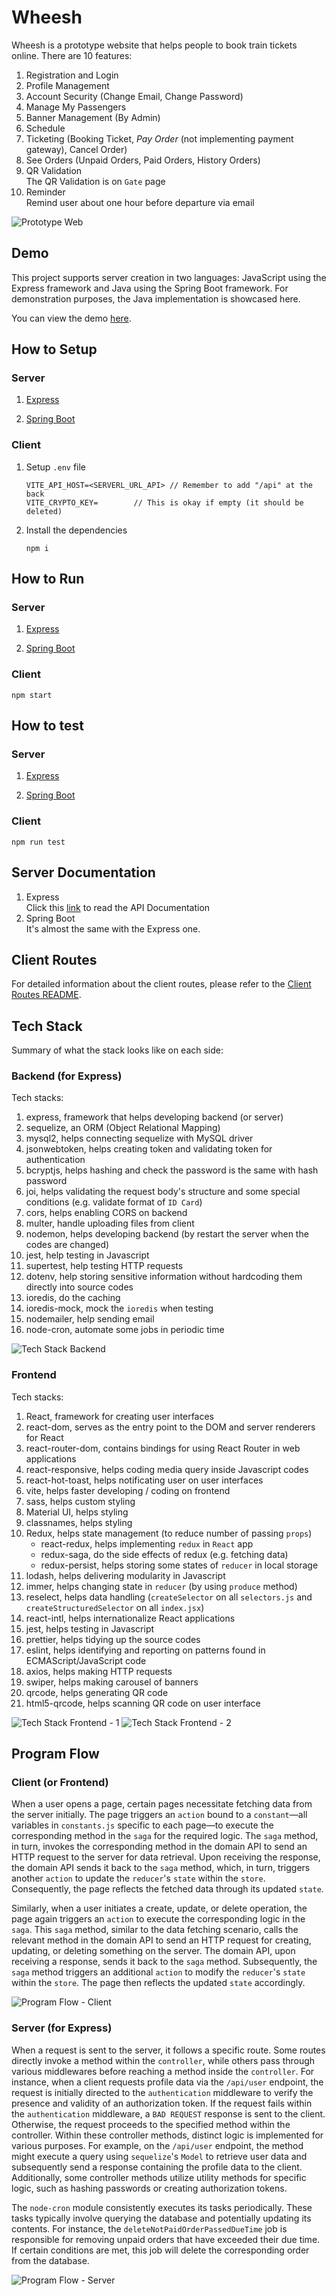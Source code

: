 # Wheesh

Wheesh is a prototype website that helps people to book train tickets online.
There are 10 features:
1. Registration and Login
2. Profile Management
3. Account Security (Change Email, Change Password)
4. Manage My Passengers
5. Banner Management (By Admin)
6. Schedule
7. Ticketing (Booking Ticket, _Pay Order_ (not implementing payment gateway), Cancel Order)
8. See Orders (Unpaid Orders, Paid Orders, History Orders)
9. QR Validation  
   The QR Validation is on `Gate` page
10. Reminder  
    Remind user about one hour before departure via email

![Prototype Web](./media/prototype-web.png)

## Demo

This project supports server creation in two languages: JavaScript using the Express framework and Java using the Spring Boot framework. For demonstration purposes, the Java implementation is showcased here.

You can view the demo [here](https://wheesh.vercel.app/).

## How to Setup

### Server

1. [Express](./server/ReadMe.md#how-to-setup)

2. [Spring Boot](./server_spring/ReadMe.md#how-to-setup)

### Client

1. Setup `.env` file
   ```
   VITE_API_HOST=<SERVERL_URL_API> // Remember to add "/api" at the back
   VITE_CRYPTO_KEY=        // This is okay if empty (it should be deleted)
   ```
2. Install the dependencies
   ```
   npm i
   ```

## How to Run

### Server

1. [Express](./server/ReadMe.md#how-to-run)

2. [Spring Boot](./server_spring/ReadMe.md#how-to-run)

### Client

```
npm start
```

## How to test

### Server

1. [Express](./server//ReadMe.md#how-to-test)

2. [Spring Boot](./server_spring/ReadMe.md#how-to-test)

### Client

```
npm run test
```

## Server Documentation

1. Express  
   Click this [link](server/ReadMe.md#api-documentation-with-express) to read the API Documentation
2. Spring Boot  
   It's almost the same with the Express one.

## Client Routes

For detailed information about the client routes, please refer to the [Client Routes README](./client/README.md).

## Tech Stack

Summary of what the stack looks like on each side:

### Backend (for Express)

Tech stacks:
1. express, framework that helps developing backend (or server)
2. sequelize, an ORM (Object Relational Mapping)
3. mysql2, helps connecting sequelize with MySQL driver
4. jsonwebtoken, helps creating token and validating token for authentication
5. bcryptjs, helps hashing and check the password is the same with hash password
6. joi, helps validating the request body's structure and some special conditions (e.g. validate format of `ID Card`)
7. cors, helps enabling CORS on backend
8. multer, handle uploading files from client
9. nodemon, helps developing backend (by restart the server when the codes are changed)
10. jest, help testing in Javascript
11. supertest, help testing HTTP requests
12. dotenv, help storing sensitive information without hardcoding them directly into source codes
13. ioredis, do the caching
14. ioredis-mock, mock the `ioredis` when testing
15. nodemailer, help sending email
16. node-cron, automate some jobs in periodic time

![Tech Stack Backend](./media/tech-stack-backend.png)

### Frontend

Tech stacks:
1. React, framework for creating user interfaces
2. react-dom, serves as the entry point to the DOM and server renderers for React
3. react-router-dom, contains bindings for using React Router in web applications
4. react-responsive, helps coding media query inside Javascript codes
5. react-hot-toast, helps notificating user on user interfaces
6. vite, helps faster developing / coding on frontend
7. sass, helps custom styling
8. Material UI, helps styling
9. classnames, helps styling
10. Redux, helps state management (to reduce number of passing `props`)
    - react-redux, helps implementing `redux` in `React` app
    - redux-saga, do the side effects of redux (e.g. fetching data)
    - redux-persist, helps storing some states of `reducer` in local storage
11. lodash, helps delivering modularity in Javascript
12. immer, helps changing state in `reducer` (by using `produce` method)
13. reselect, helps data handling (`createSelector` on all `selectors.js` and `createStructuredSelector` on all `index.jsx`)
14. react-intl, helps internationalize React applications
15. jest, helps testing in Javascript
16. prettier, helps tidying up the source codes
17. eslint, helps identifying and reporting on patterns found in ECMAScript/JavaScript code
18. axios, helps making HTTP requests
19. swiper, helps making carousel of banners
20. qrcode, helps generating QR code
21. html5-qrcode, helps scanning QR code on user interface

![Tech Stack Frontend - 1](./media/tech-stack-frontend-1.png)
![Tech Stack Frontend - 2](./media/tech-stack-frontend-2.png)

## Program Flow

### Client (or Frontend)

When a user opens a page, certain pages necessitate fetching data from the server initially. The page triggers an `action` bound to a `constant`—all variables in `constants.js` specific to each page—to execute the corresponding method in the `saga` for the required logic. The `saga` method, in turn, invokes the corresponding method in the domain API to send an HTTP request to the server for data retrieval. Upon receiving the response, the domain API sends it back to the `saga` method, which, in turn, triggers another `action` to update the `reducer`'s `state` within the `store`. Consequently, the page reflects the fetched data through its updated `state`.

Similarly, when a user initiates a create, update, or delete operation, the page again triggers an `action` to execute the corresponding logic in the `saga`. This `saga` method, similar to the data fetching scenario, calls the relevant method in the domain API to send an HTTP request for creating, updating, or deleting something on the server. The domain API, upon receiving a response, sends it back to the `saga` method. Subsequently, the `saga` method triggers an additional `action` to modify the `reducer`'s `state` within the `store`. The page then reflects the updated `state` accordingly.

![Program Flow - Client](./media/program-flow-client.png) 

### Server (for Express)

When a request is sent to the server, it follows a specific route. Some routes directly invoke a method within the `controller`, while others pass through various middlewares before reaching a method inside the `controller`. For instance, when a client requests profile data via the `/api/user` endpoint, the request is initially directed to the `authentication` middleware to verify the presence and validity of an authorization token. If the request fails within the `authentication` middleware, a `BAD REQUEST` response is sent to the client. Otherwise, the request proceeds to the specified method within the controller. Within these controller methods, distinct logic is implemented for various purposes. For example, on the `/api/user` endpoint, the method might execute a query using `sequelize`'s `Model` to retrieve user data and subsequently send a response containing the profile data to the client. Additionally, some controller methods utilize utility methods for specific logic, such as hashing passwords or creating authorization tokens.

The `node-cron` module consistently executes its tasks periodically. These tasks typically involve querying the database and potentially updating its contents. For instance, the `deleteNotPaidOrderPassedDueTime` job is responsible for removing unpaid orders that have exceeded their due time. If certain conditions are met, this job will delete the corresponding order from the database.

![Program Flow - Server](./media/program-flow-server.png)